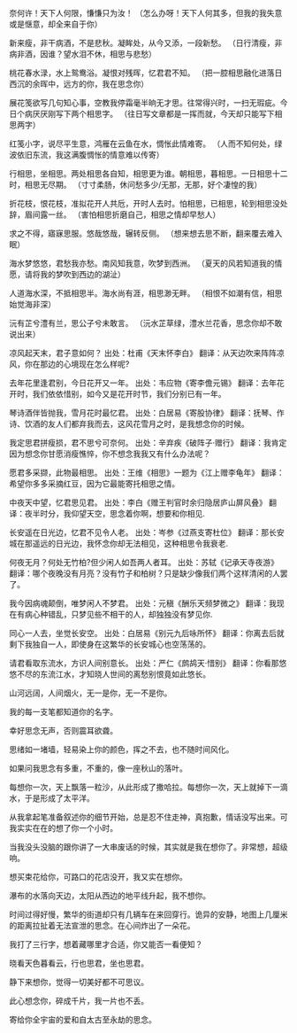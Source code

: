 奈何许！天下人何限，慊慊只为汝！
（怎么办呀！天下人何其多，但我的我失意或是惬意，却全来自于你）

新来瘦，非干病酒，不是悲秋。凝眸处，从今又添，一段新愁。
（日行清瘦，非病非酒，因谁？望水泪不休，相思与悲愁）

桃花春水渌，水上鸳鸯浴。凝恨对残晖，忆君君不知。
（把一腔相思融化进落日西沉的余晖中，远方的你，我在思念你）

展花笺欲写几句知心事，空教我停霜毫半晌无才思。往常得兴时，一扫无瑕疵。今日个病厌厌刚写下两个相思字。
（往日写文章都是一挥而就，今天却只能写下相思两字）

红笺小字，说尽平生意，鸿雁在云鱼在水，惆怅此情难寄。
（人而不知何处，绿波依旧东流，我这满腹惆怅的情意难以传寄）

行相思，坐相思。两处相思各自知，相思更为谁。朝相思，暮相思。一日相思十二时，相思无尽期。
（寸寸柔肠，休问愁多少/无那，无那，好个凄惶的我）

折花枝，恨花枝，准拟花开人共卮，开时人去时。怕相思，已相思，轮到相思没处辞，眉间露一丝。
（害怕相思折磨自己，相思之情却早愁人）

求之不得，寤寐思服。悠哉悠哉，辗转反侧。
（想来想去思不断，翻来覆去难入眠）

海水梦悠悠，君愁我亦愁。南风知我意，吹梦到西洲。
（夏天的风若知道我的情愿，请将我的梦吹到西边的湖沚）

人道海水深，不抵相思半。海水尚有涯，相思渺无畔。
（相恨不如潮有信，相思始觉海非深）

沅有芷兮澧有兰，思公子兮未敢言。
（沅水芷草绿，澧水兰花香，思念你却不敢说出来）

凉风起天末，君子意如何？
出处：杜甫《天末怀李白》
翻译：从天边吹来阵阵凉风，你在那边的心境现在怎么样呢?

去年花里逢君别，今日花开又一年。
出处：韦应物《寄李儋元锡》
翻译：去年花开时，我们依依惜别，如今又是花开时节，我们分别已有一年。

琴诗酒伴皆抛我，雪月花时最忆君。
出处：白居易《寄股协律》
翻译：抚琴、作诗、饮酒的友人们都弃我而去，这风花雪月之时，是我想念你的时候。

我定思君拼瘦损，君不思兮可奈何。
出处：辛弃疾《破阵子·赠行》
翻译：我肯定因为想念你甘愿消瘦憔悴，你不想念我我又有什么办法呢？

愿君多采撷，此物最相思。
出处：王维《相思》一题为《江上赠李龟年》
翻译：希望你多多采摘红豆，因为它最能寄托相思之情。

中夜天中望，忆君思见君。
出处：李白《赠王判官时余归隐居庐山屏风叠》
翻译：夜半时分，我仰望天空，思念着你啊，想要和你相见.

长安遥在日光边，忆君不见令人老。
出处：岑参《过燕支寄杜位》
翻译：那长安城在那遥远的日光边，我怀念你却无法相见，这种相思令我衰老.

何夜无月？何处无竹柏?但少闲人如吾两人者耳。
出处：苏轼《记承天寺夜游》
翻译：哪个夜晚没有月亮？没有竹子和柏树？只是缺少像我们两个这样清闲的人罢了。

我今因病魂颠倒，唯梦闲人不梦君。
出处：元稹《酬乐天频梦微之》
翻译：我现在有病心种错乱，只梦见些不相干的人，却独独没有梦见你.

同心一人去，坐觉长安空。
出处：白居易《别元九后咏所怀》
翻译：你离去后就剩下我独自一人，即使身在这繁华的长安城心也空荡荡的。

请君看取东流水，方识人间别意长。
出处：严仁《鹧鸪天·惜别》
翻译：你看那悠悠不尽的东流江水，才知晓人世间的离愁别恨竟如此悠长。



山河远阔，人间烟火，无一是你，无一不是你。


我的每一支笔都知道你的名字。


幸好思念无声，否则震耳欲聋。


思绪如一堵墙，轻易染上你的颜色，挥之不去，也不随时间风化。


如果问我思念有多重，不重的，像一座秋山的落叶。

每想你一次，天上飘落一粒沙，从此形成了撒哈拉。每想你一次，天上就掉下一滴水，于是形成了太平洋。

从我拿起笔准备叙述你的细节开始，总是忍不住走神，真抱歉，情话没写出来。可我实实在在的想了你一个小时。

当我没头没脑的跟你讲了一大串废话的时候，其实就是我在想你了。非常想，超级响。


想买束花给你，可路口的花店没开，我又实在想你。

瀑布的水落向天边，太阳从西边的地平线升起，我不想你。



时间过得好慢，繁华的街道却只有几辆车在来回穿行。诡异的安静，地图上几厘米的距离拉扯着无法宣泄的思念。在心间炸出了一朵花。



我打了三行字，想着藏哪里才合适，你又能否一看便知？


晓看天色暮看云，行也思君，坐也思君。

静下来想你，觉得一切美好都不可思议。

此心想念你，碎成千片，我一片也不丢。

寄给你全宇宙的爱和自太古至永劫的思念。




